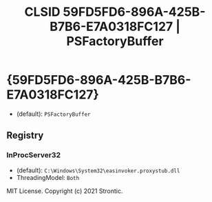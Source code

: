 ﻿---
title: "CLSID 59FD5FD6-896A-425B-B7B6-E7A0318FC127 | PSFactoryBuffer"
excerpt: What is COM-Object CLSID 59FD5FD6-896A-425B-B7B6-E7A0318FC127?
---

# {59FD5FD6-896A-425B-B7B6-E7A0318FC127}

* (default): `PSFactoryBuffer`

## Registry


### InProcServer32

* (default): `C:\Windows\System32\easinvoker.proxystub.dll`
* ThreadingModel: `Both`

MIT License. Copyright (c) 2021 Strontic.


